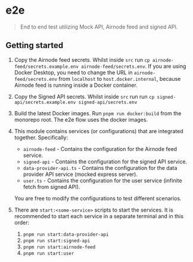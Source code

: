 # e2e

> End to end test utilizing Mock API, Airnode feed and signed API.

## Getting started

1. Copy the Airnode feed secrets. Whilst inside `src` run
   `cp airnode-feed/secrets.example.env airnode-feed/secrets.env`. If you are using Docker Desktop, you need to change
   the URL in `airnode-feed/secrets.env` from `localhost` to `host.docker.internal`, because Airnode feed is running
   inside a Docker container.
2. Copy the Signed API secrets. Whilst inside `src` run run `cp signed-api/secrets.example.env signed-api/secrets.env`
3. Build the latest Docker images. Run `pnpm run docker:build` from the monorepo root. The e2e flow uses the docker
   images.
4. This module contains services (or configurations) that are integrated together. Specifically:

   - `airnode-feed` - Contains the configuration for the Airnode feed service.
   - `signed-api` - Contains the configuration for the signed API service.
   - `data-provider-api.ts` - Contains the configuration for the data provider API service (mocked express server).
   - `user.ts` - Contains the configuration for the user service (infinite fetch from signed API).

   You are free to modify the configurations to test different scenarios.

5. There are `start:<some-service>` scripts to start the services. It is recommended to start each service in a separate
   terminal and in this order:

   1. `pnpm run start:data-provider-api`
   2. `pnpm run start:signed-api`
   3. `pnpm run start:airnode-feed`
   4. `pnpm run start:user`
